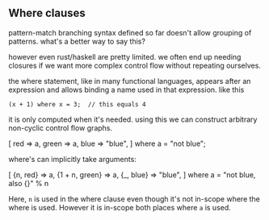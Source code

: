 ## Where clauses

pattern-match branching syntax defined so far doesn't allow grouping of patterns.
    what's a better way to say this?

however even rust/haskell are pretty limited. we often end up needing closures if we want more complex control flow without repeating ourselves.

the where statement, like in many functional languages, appears after an expression and allows binding a name used in that expression. like this

    (x + 1) where x = 3;  // this equals 4

it is only computed when it's needed.
using this we can construct arbitrary non-cyclic control flow graphs.

[
    red   => a,
    green => a,
    blue  => "blue",
] where a = "not blue";

where's can implicitly take arguments:
    
[
    {n, red}        => a,
    {1 + n, green}  => a,
    {_, blue}       => "blue",
] where a = "not blue, also {}" % n

Here, `n` is used in the where clause even though it's not in-scope where the
where is used. However it is in-scope both places where `a` is used.

